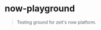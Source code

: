 # now-playground

> Testing ground for zeit&#39;s now platform.

<!-- START doctoc generated TOC please keep comment here to allow auto update -->
<!-- END doctoc generated TOC please keep comment here to allow auto update -->
